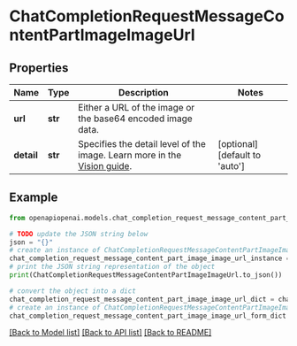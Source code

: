 # ChatCompletionRequestMessageContentPartImageImageUrl


## Properties

Name | Type | Description | Notes
------------ | ------------- | ------------- | -------------
**url** | **str** | Either a URL of the image or the base64 encoded image data. | 
**detail** | **str** | Specifies the detail level of the image. Learn more in the [Vision guide](/docs/guides/vision/low-or-high-fidelity-image-understanding). | [optional] [default to 'auto']

## Example

```python
from openapiopenai.models.chat_completion_request_message_content_part_image_image_url import ChatCompletionRequestMessageContentPartImageImageUrl

# TODO update the JSON string below
json = "{}"
# create an instance of ChatCompletionRequestMessageContentPartImageImageUrl from a JSON string
chat_completion_request_message_content_part_image_image_url_instance = ChatCompletionRequestMessageContentPartImageImageUrl.from_json(json)
# print the JSON string representation of the object
print(ChatCompletionRequestMessageContentPartImageImageUrl.to_json())

# convert the object into a dict
chat_completion_request_message_content_part_image_image_url_dict = chat_completion_request_message_content_part_image_image_url_instance.to_dict()
# create an instance of ChatCompletionRequestMessageContentPartImageImageUrl from a dict
chat_completion_request_message_content_part_image_image_url_form_dict = chat_completion_request_message_content_part_image_image_url.from_dict(chat_completion_request_message_content_part_image_image_url_dict)
```
[[Back to Model list]](../README.md#documentation-for-models) [[Back to API list]](../README.md#documentation-for-api-endpoints) [[Back to README]](../README.md)


